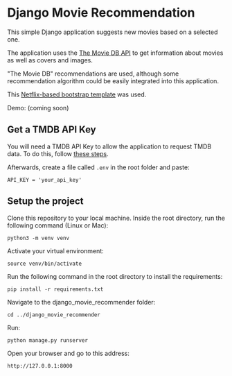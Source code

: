 # Django Movie Recommendation

This simple Django application suggests new movies based on a selected one.

The application uses the [The Movie DB API](https://developers.themoviedb.org/3) to get information about movies as well as covers and images.

"The Movie DB" recommendations are used, although some recommendation algorithm could be easily integrated into this application.

This [Netflix-based bootstrap template](https://w3hubs.com/netflix-home-page-in-bootstrap-5/) was used.


Demo: (coming soon)

## Get a TMDB API Key
You will need a TMDB API Key to allow the application to request TMDB data. To do this, follow [these steps](https://developers.themoviedb.org/3/getting-started/introduction).

Afterwards, create a file called `.env` in the root folder and paste:

`API_KEY = 'your_api_key'`

## Setup the project

Clone this repository to your local machine. Inside the root directory, run the following command (Linux or Mac):

`python3 -m venv venv`

Activate your virtual environment:

`source venv/bin/activate`

Run the following command in the root directory to install the requirements:

`pip install -r requirements.txt`

Navigate to the django_movie_recommender folder:

`cd ../django_movie_recommender`

Run:

`python manage.py runserver`

Open your browser and go to this address:

`http://127.0.0.1:8000`